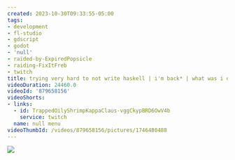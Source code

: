 ```yaml
---
created: 2023-10-30T09:33:55-05:00
tags:
- development
- fl-studio
- gdscript
- godot
- 'null'
- raided-by-ExpiredPopsicle
- raiding-FixItFreb
- twitch
title: trying very hard to not write haskell | i'm back* | what was i doing again
videoDuration: 24460.0
videoId: '879658156'
videoShorts:
- links:
  - id: TrappedOilyShrimpKappaClaus-vggCkypBRD6OwV4b
    service: twitch
  name: null menu
videoThumbId: /videos/879658156/pictures/1746480488
---
```


![](20231030143355.jpg)
